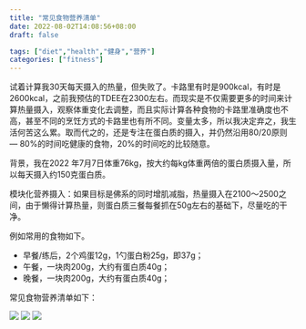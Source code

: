```yaml
---
title: "常见食物营养清单"
date: 2022-08-02T14:08:56+08:00
draft: false

tags: ["diet","health","健身","营养"]
categories: ["fitness"]
---
```


试着计算我30天每天摄入的热量，但失败了。卡路里有时是900kcal，有时是2600kcal，之前我预估的TDEE在2300左右。而现实是不仅需要更多的时间来计算热量摄入，观察体重变化去调整，而且实际计算各种食物的卡路里准确度也不高，甚至不同的烹饪方式的卡路里也有所不同。变量太多，所以我决定弃之，我生活何苦这么累。取而代之的，还是专注在蛋白质的摄入，并仍然沿用80/20原则 — 80%的时间吃健康的食物，20%的时间吃的比较随意。

背景，我在2022 年7月7日体重76kg，按大约每kg体重两倍的蛋白质摄入量，所以每天摄入约150克蛋白质。

模块化营养摄入：如果目标是佛系的同时增肌减脂，热量摄入在2100～2500之间，由于懒得计算热量，则蛋白质三餐每餐抓在50g左右的基础下，尽量吃的干净。

例如常用的食物如下。

- 早餐/练后，2个鸡蛋12g，1勺蛋白粉25g，即37g；
- 午餐，一块肉200g，大约有蛋白质40g；
- 晚餐，一块肉200g，大约有蛋白质40g；

常见食物营养清单如下：

![](/img/nutrient1.png)
![](/img/nutrient2.png)
![](/img/nutrient3.png)


